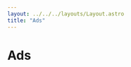 ```yaml
---
layout: ../../../layouts/Layout.astro
title: "Ads"
---
```

<div class="container">
  <h1>Ads</h1>
</div>
